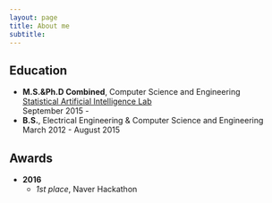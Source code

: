 ```yaml
---
layout: page
title: About me
subtitle: 
---
```


## Education
* **M.S.&Ph.D Combined**, Computer Science and Engineering  
[Statistical Artificial Intelligence Lab](sail.unist.ac.kr)  
September 2015 -
* **B.S.**, Electrical Engineering & Computer Science and Engineering  
March 2012 - August 2015


## Awards
* **2016**
    * *1st place*, Naver Hackathon

